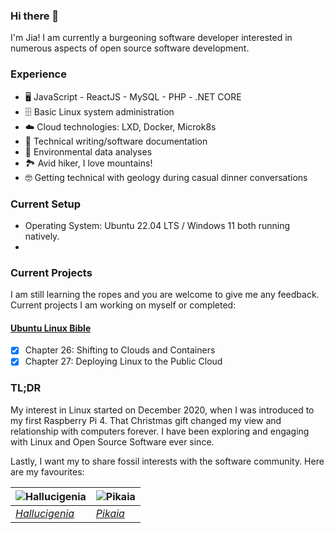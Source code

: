 ### Hi there 👋

<!--
**jia-von/jia-von** is a ✨ _special_ ✨ repository because its `README.md` (this file) appears on your GitHub profile.

-->

I'm Jia! I am currently a burgeoning software developer interested in numerous aspects of open source software development. 

### Experience
- 🖥️ JavaScript - ReactJS - MySQL - PHP - .NET CORE
- 🗄️ Basic Linux system administration
- ☁️ Cloud technologies: LXD, Docker, Microk8s
- 📎 Technical writing/software documentation
- 🌲 Environmental data analyses
- 🏞️ Avid hiker, I love mountains!
- 🤓 Getting technical with geology during casual dinner conversations

### Current Setup
- Operating System: Ubuntu 22.04 LTS / Windows 11 both running natively.
- 

### Current Projects
I am still learning the ropes and you are welcome to give me any feedback. Current projects I am working on myself or completed:
#### [Ubuntu Linux Bible](https://www.amazon.ca/Linux-Bible-Christopher-Negus/dp/111821854X) 
- [x] Chapter 26: Shifting to Clouds and Containers
- [x] Chapter 27: Deploying Linux to the Public Cloud

### TL;DR
My interest in Linux started on December 2020, when I was introduced to my first Raspberry Pi 4. That Christmas gift changed my view and relationship with computers forever. I have been exploring and engaging with Linux and Open Source Software ever since. 

Lastly, I want my to share fossil interests with the software community. Here are my favourites:

| ![Hallucigenia](https://upload.wikimedia.org/wikipedia/commons/1/1f/Hallucigenia_smithsonian.JPG) | ![Pikaia](https://upload.wikimedia.org/wikipedia/commons/thumb/2/2c/Pikaia_Smithsonian.JPG/220px-Pikaia_Smithsonian.JPG) |
| --- | --- |
| [_Hallucigenia_](https://en.wikipedia.org/wiki/Hallucigenia) | [_Pikaia_](https://en.wikipedia.org/wiki/Pikaia) |



